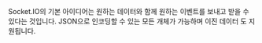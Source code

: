 Socket.IO의 기본 아이디어는 원하는 데이터와 함께 원하는 이벤트를 보내고 받을 수 있다는 것입니다.
JSON으로 인코딩할 수 있는 모든 개체가 가능하며 이진 데이터 도 지원됩니다.